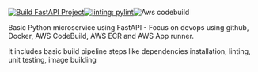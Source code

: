 [![Build FastAPI Project](https://github.com/Samueltommzy/fastAPI-microservice/actions/workflows/build.yml/badge.svg)](https://github.com/Samueltommzy/fastAPI-microservice/actions/workflows/build.yml)[![linting: pylint](https://img.shields.io/badge/linting-pylint-yellowgreen)](https://github.com/pylint-dev/pylint)![Aws codebuild](https://codebuild.eu-west-2.amazonaws.com/badges?uuid=eyJlbmNyeXB0ZWREYXRhIjoiS3hzcTllaWp4NVJ4SUZLM0FadHkwSGpBUytLNzhaV3UyVlp5SGF2bS9OU05VU3kzbzdXT0lNTUNobEUxR0Q2QUpZc1EyMTJBdjhpUk12YjRlbGhLS2xNPSIsIml2UGFyYW1ldGVyU3BlYyI6IlB3QU5nM1liUzVmVk9lNDYiLCJtYXRlcmlhbFNldFNlcmlhbCI6MX0%3D&branch=main)


Basic Python microservice using FastAPI - Focus on devops using github, Docker, AWS CodeBuild, AWS ECR and AWS App runner.

It includes basic build pipeline steps like dependencies installation, linting, unit testing, image building